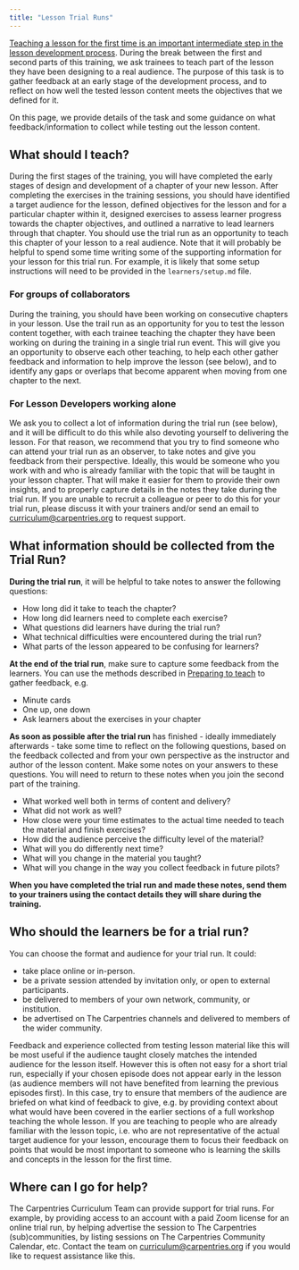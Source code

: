 ```yaml
---
title: "Lesson Trial Runs"
---
```


[Teaching a lesson for the first time is an important intermediate step in the lesson development process](../episodes/17-operations.md).
During the break between the first and second parts of this training,
we ask trainees to teach part of the lesson they have been designing to a real audience.
The purpose of this task is to gather feedback at an early stage of the development process,
and to reflect on how well the tested lesson content meets the objectives that we defined for it.

On this page, we provide details of the task and 
some guidance on what feedback/information to collect while testing out the lesson content.


## What should I teach?

During the first stages of the training, you will have completed 
the early stages of design and development of a chapter of your new lesson.
After completing the exercises in the training sessions,
you should have identified a target audience for the lesson,
defined objectives for the lesson and for a particular chapter within it,
designed exercises to assess learner progress towards the chapter objectives,
and outlined a narrative to lead learners through that chapter.
You should use the trial run as an opportunity to teach this chapter of your lesson to a real audience.
Note that it will probably be helpful to spend some time 
writing some of the supporting information for your lesson for this trial run.
For example, it is likely that some setup instructions will need to be provided in
the `learners/setup.md` file.

### For groups of collaborators

During the training, you should have been working on consecutive chapters in your lesson.
Use the trail run as an opportunity for you to test the lesson content together,
with each trainee teaching the chapter they have been working on during the training 
in a single trial run event.
This will give you an opportunity to observe each other teaching,
to help each other gather feedback and information to help improve the lesson (see below),
and to identify any gaps or overlaps that become apparent when moving from one
chapter to the next.

### For Lesson Developers working alone

We ask you to collect a lot of information during the trial run (see below),
and it will be difficult to do this while also devoting yourself to delivering the lesson.
For that reason, we recommend that you try to find someone who can attend your trial run
as an observer, to take notes and give you feedback from their perspective.
Ideally, this would be someone who you work with and who is already familiar 
with the topic that will be taught in your lesson chapter.
That will make it easier for them to provide their own insights, 
and to properly capture details in the notes they take during the trial run.
If you are unable to recruit a colleague or peer to do this for your trial run,
please discuss it with your trainers and/or send an email to
[curriculum@carpentries.org](mailto:curriculum@carpentries.org) to request support.


## What information should be collected from the Trial Run?

**During the trial run**, it will be helpful to take notes to answer the following questions:

- How long did it take to teach the chapter?
- How long did learners need to complete each exercise?
- What questions did learners have during the trial run?
- What technical difficulties were encountered during the trial run?
- What parts of the lesson appeared to be confusing for learners?

**At the end of the trial run**, make sure to capture some feedback from the learners.
You can use the methods described in [Preparing to teach](../episodes/18-preparing.md) to
gather feedback, e.g.

- Minute cards
- One up, one down
- Ask learners about the exercises in your chapter

**As soon as possible after the trial run** has finished -
ideally immediately afterwards -
take some time to reflect on the following questions,
based on the feedback collected and from your own perspective 
as the instructor and author of the lesson content.
Make some notes on your answers to these questions.
You will need to return to these notes when you join the second part of the training.

- What worked well both in terms of content and delivery?
- What did not work as well?
- How close were your time estimates to the actual time needed to teach the material and finish exercises?
- How did the audience perceive the difficulty level of the material?
- What will you do differently next time?
- What will you change in the material you taught?
- What will you change in the way you collect feedback in future pilots?  

**When you have completed the trial run and made these notes,
send them to your trainers using the contact details they will share during the training.**

## Who should the learners be for a trial run?

You can choose the format and audience for your trial run. It could:

- take place online or in-person.
- be a private session attended by invitation only, or open to external participants.
- be delivered to members of your own network, community, or institution.
- be advertised on The Carpentries channels and delivered to members of the wider community.

Feedback and experience collected from testing lesson material like this will be most useful if
the audience taught closely matches the intended audience for the lesson itself. 
However this is often not easy for a short trial run, 
especially if your chosen episode does not appear early in the lesson 
(as audience members will not have benefited from learning the previous episodes first). 
In this case, 
try to ensure that members of the audience are briefed on what kind of feedback to give, 
e.g. by providing context about what would have been covered 
in the earlier sections of a full workshop teaching the whole lesson.
If you are teaching to people who are already familiar with the lesson topic, i.e.
who are not representative of the actual target audience for your lesson,
encourage them to focus their feedback on points that would be most important to someone 
who is learning the skills and concepts in the lesson for the first time.


## Where can I go for help?

The Carpentries Curriculum Team can provide support for trial runs. 
For example, by providing access to an account with a paid Zoom license for an online trial run,
by helping advertise the session to The Carpentries (sub)communities,
by listing sessions on The Carpentries Community Calendar, etc.
Contact the team on [curriculum@carpentries.org](mailto:curriculum@carpentries.org)
if you would like to request assistance like this.

